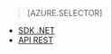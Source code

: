 ﻿> [AZURE.SELECTOR] 
- [SDK .NET](../articles/media-services-dotnet-create-contentkey.md)
- [API REST](../articles/media-services-rest-create-contentkey.md)


<!--HONumber=52-->